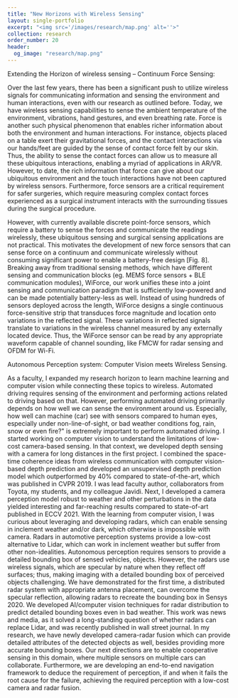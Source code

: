 ```yaml
---
title: "New Horizons with Wireless Sensing"
layout: single-portfolio
excerpt: "<img src='/images/research/map.png' alt=''>"
collection: research
order_number: 20
header: 
  og_image: "research/map.png"
---
```


Extending the Horizon of wireless sensing – Continuum Force Sensing: 

Over the last few years, there has been a significant push to utilize wireless signals for communicating information and sensing the environment and human interactions, even with our research as outlined before. Today, we have wireless sensing capabilities to sense the ambient temperature of the environment, vibrations, hand gestures, and even breathing rate. Force is another such physical phenomenon that enables richer information about both the environment and human interactions. For instance, objects placed on a table exert their gravitational forces, and the contact interactions via our hands/feet are guided by the sense of contact force felt by our skin. Thus, the ability to sense the contact forces can allow us to measure all these ubiquitous interactions, enabling a myriad of applications in AR/VR. However, to date, the rich information that force can give about our ubiquitous environment and the touch interactions have not been captured by wireless sensors. Furthermore, force sensors are a critical requirement for safer surgeries, which require measuring complex contact forces experienced as a surgical instrument interacts with the surrounding tissues during the surgical procedure. 

However, with currently available discrete point-force sensors, which require a battery to sense the forces and communicate the readings wirelessly, these ubiquitous sensing and surgical sensing applications are not practical. This motivates the development of new force sensors that can sense force on a continuum and communicate wirelessly without consuming significant power to enable a battery-free design [Fig. 8]. Breaking away from traditional sensing methods, which have different sensing and communication blocks (eg. MEMS force sensors + BLE communication modules), WiForce, our work unifies these into a joint sensing and communication paradigm that is sufficiently low-powered and can be made potentially battery-less as well. Instead of using hundreds of sensors deployed across the length, WiForce designs a single continuous force-sensitive strip that transduces force magnitude and location onto variations in the reflected signal. These variations in reflected signals translate to variations in the wireless channel measured by any externally located device. Thus, the WiForce sensor can be read by any appropriate waveform capable of channel sounding, like FMCW for radar sensing and OFDM for Wi-Fi.


Autonomous Perception system: Computer Vision meets Wireless Sensing. 

As a faculty, I expanded my research horizon to learn machine learning and computer vision while connecting these topics to wireless. Automated driving requires sensing of the environment and performing actions related to driving based on that. However, performing automated driving primarily depends on how well we can sense the environment around us. Especially, how well can machine (car) see with sensors compared to human eyes, especially under non-line-of-sight, or bad weather conditions fog, rain, snow or even fire?" is extremely important to perform automated driving. I started working on computer vision to understand the limitations of low-cost camera-based sensing. In that context, we developed depth sensing with a camera for long distances in the first project. I combined the space-time coherence ideas from wireless communication with computer vision-based depth prediction and developed an unsupervised depth prediction model which outperformed by 40% compared to state-of-the-art, which was published in CVPR 2019. I was lead faculty author, collaborators from Toyota, my students, and my colleague Javidi. Next, I developed a camera perception model robust to weather and other perturbations in the data yielded interesting and far-reaching results compared to state-of-art published in ECCV 2021.  With the learning from computer vision, I was curious about leveraging and developing radars, which can enable sensing in inclement weather and/or dark, which otherwise is impossible with camera. 
Radars in automotive perception systems provide a low-cost alternative to Lidar, which can work in inclement weather but suffer from other non-idealities. Autonomous perception requires sensors to provide a detailed bounding box of sensed vehicles, objects. However, the radars use wireless signals, which are specular by nature when they reflect off surfaces; thus, making imaging with a detailed bounding box of perceived objects challenging. We have demonstrated for the first time, a distributed radar system with appropriate antenna placement, can overcome the specular reflection, allowing radars to recreate the bounding box in Sensys 2020. We developed AI/computer vision techniques for radar distribution to predict detailed bounding boxes even in bad weather. This work was news and media, as it solved a long-standing question of whether radars can replace Lidar, and was recently published in wall street journal. In my research, we have newly developed camera-radar fusion which can provide detailed attributes of the detected objects as well, besides providing more accurate bounding boxes. Our next directions are to enable cooperative sensing in this domain, where multiple sensors on multiple cars can collaborate. Furthermore, we are developing an end-to-end navigation framework to deduce the requirement of perception, if and when it fails the root cause for the failure, achieving the required perception with a low-cost camera and radar fusion. 
